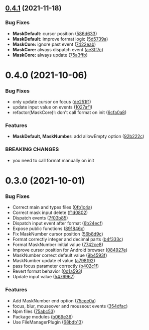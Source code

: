 ## [0.4.1](https://github.com/ionited/mask/compare/0.4.0...0.4.1) (2021-11-18)


### Bug Fixes

* **MaskDefault:** cursor position ([586d633](https://github.com/ionited/mask/commit/586d6331447b8fa946a7ebb58f1ea245b540a677))
* **MaskDefault:** improve format logic ([5d5739a](https://github.com/ionited/mask/commit/5d5739a96bd83aa9a37c26be1e1ac52cb3ed79fb))
* **MaskCore:** ignore past event ([7422eab](https://github.com/ionited/mask/commit/7422eaba1d67776cc163b5c5a0e61cf38373ff6c))
* **MaskCore:** always dispatch event ([ae3ff7c](https://github.com/ionited/mask/commit/ae3ff7cde145235078631917177279b9c2034edd))
* **MaskCore:** always update ([75a3ffb](https://github.com/ionited/mask/commit/75a3ffbcf6c87e5cd803118fbf9584af48e57e29))

# 0.4.0 (2021-10-06)

### Bug Fixes

* only update cursor on focus ([de251f1](https://github.com/ionited/mask/commit/de251f19897b8e6c0852d356f4e0b7bdc48741e0))
* update input value on events ([1027af1](https://github.com/ionited/mask/commit/1027af18a6b67e78a43cb53746b505faae2f81d4))
* refactor(MaskCore)!: don't call format on init ([6cfa0a8](https://github.com/ionited/mask/commit/6cfa0a8591b6402002ef0037590730474321ae85))

### Features

* **MaskDefault, MaskNumber:** add allowEmpty option ([92b222c](https://github.com/ionited/mask/commit/92b222ccb28b5dccc5f27be8a5dfd7cae63afbd6))

### BREAKING CHANGES

* you need to call format manually on init


# 0.3.0 (2021-10-01)

### Bug Fixes

* Correct main and types files ([0fb1c4a](https://github.com/ionited/mask/commit/0fb1c4aa30b33ad8d59539a9282e7356d5e19c00))
* Correct mask input delete ([f1d0802](https://github.com/ionited/mask/commit/f1d0802e33628068d441994254e5a37039c0730c))
* Dispatch events ([7f03b85](https://github.com/ionited/mask/commit/7f03b852dced9990a2972a6c645523fd90ab1742))
* Dispatch input event after format ([6b24ecf](https://github.com/ionited/mask/commit/6b24ecf4643776da49a516cbacc7863d567c1fb6))
* Expose public functions ([891846c](https://github.com/ionited/mask/commit/891846cc7b65bc31eff5ca4f4a38fd0422f3945c))
* Fix MaskNumber cursor position ([56b8d9c](https://github.com/ionited/mask/commit/56b8d9c05008fe99f83397e3ac5adad64369606c))
* Format correctly integer and decimal parts ([b4f333c](https://github.com/ionited/mask/commit/b4f333c93a5f20d8e28527e6635d43f0aa58b37b))
* Format MaskNumber initial value ([7742ce8](https://github.com/ionited/mask/commit/7742ce8e65c7c839759927f7d39ebc19a897299b))
* Improve cursor position for Android browser ([084927e](https://github.com/ionited/mask/commit/084927eb1c9b02cea047f4da2ec7f251d5b2add2))
* MaskNumber correct default value ([9b4593f](https://github.com/ionited/mask/commit/9b4593f171636117628c436717a3b4de2b21a8ed))
* MaskNumber update el value ([a798f92](https://github.com/ionited/mask/commit/a798f92d23251a7ea19d62c140185855c76cb407))
* pass focus parameter correctly ([b402c1f](https://github.com/ionited/mask/commit/b402c1f5c96f615092d89c437109695abef00faf))
* Revert format behavior ([0d1a593](https://github.com/ionited/mask/commit/0d1a593902561854605985de0c3a462a07fde250))
* Update input value ([5476967](https://github.com/ionited/mask/commit/54769671075cb4ecdbb1c97129d9cecc01a9f7b5))

### Features

* Add MaskNumber end option ([75cee0a](https://github.com/ionited/mask/commit/75cee0a888a3eb99d94e0c389142116f866fb524))
* focus, blur, mouseover and mouseout events ([354dfac](https://github.com/ionited/mask/commit/354dfac70b956008ce2e3365e70045e36a7b7294))
* Npm files ([75abc53](https://github.com/ionited/mask/commit/75abc530a30e892d6334ff0184d05f82b04e97fe))
* Package modules ([b069e36](https://github.com/ionited/mask/commit/b069e3655e5b07853b1f97873ff8af4578f76979))
* Use FileManagerPlugin ([68bdb13](https://github.com/ionited/mask/commit/68bdb13dafa512344950b9bbdf3fa45baffb7ea1))
